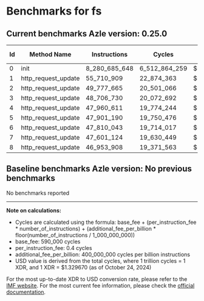 # Benchmarks for fs

## Current benchmarks Azle version: 0.25.0

| Id  | Method Name         | Instructions  | Cycles        | USD           | USD/Million Calls |
| --- | ------------------- | ------------- | ------------- | ------------- | ----------------- |
| 0   | init                | 8_280_685_648 | 6_512_864_259 | $0.0086599602 | $8_659.96         |
| 1   | http_request_update | 55_710_909    | 22_874_363    | $0.0000304154 | $30.41            |
| 2   | http_request_update | 49_777_665    | 20_501_066    | $0.0000272597 | $27.25            |
| 3   | http_request_update | 48_706_730    | 20_072_692    | $0.0000266901 | $26.69            |
| 4   | http_request_update | 47_960_611    | 19_774_244    | $0.0000262932 | $26.29            |
| 5   | http_request_update | 47_901_190    | 19_750_476    | $0.0000262616 | $26.26            |
| 6   | http_request_update | 47_810_043    | 19_714_017    | $0.0000262131 | $26.21            |
| 7   | http_request_update | 47_601_124    | 19_630_449    | $0.0000261020 | $26.10            |
| 8   | http_request_update | 46_953_908    | 19_371_563    | $0.0000257578 | $25.75            |

## Baseline benchmarks Azle version: No previous benchmarks

No benchmarks reported

---

**Note on calculations:**

- Cycles are calculated using the formula: base_fee + (per_instruction_fee \* number_of_instructions) + (additional_fee_per_billion \* floor(number_of_instructions / 1_000_000_000))
- base_fee: 590_000 cycles
- per_instruction_fee: 0.4 cycles
- additional_fee_per_billion: 400_000_000 cycles per billion instructions
- USD value is derived from the total cycles, where 1 trillion cycles = 1 XDR, and 1 XDR = $1.329670 (as of October 24, 2024)

For the most up-to-date XDR to USD conversion rate, please refer to the [IMF website](https://www.imf.org/external/np/fin/data/rms_sdrv.aspx).
For the most current fee information, please check the [official documentation](https://internetcomputer.org/docs/current/developer-docs/gas-cost#execution).
